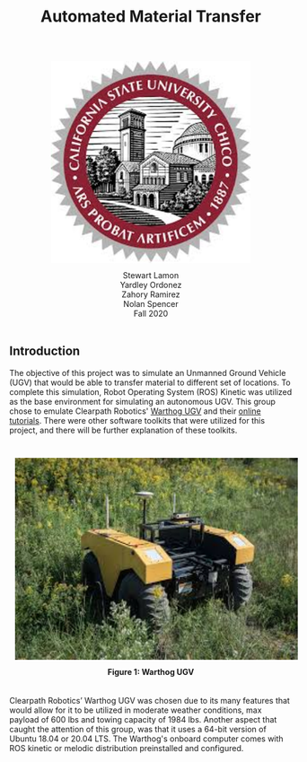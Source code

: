 <div align="center"> <h1> Automated Material Transfer </h1> 
<br/><br/>
<img src = "PR/Pictures/Chico emblem.jpg" height = "360px" style="margin:10px 10px"> <br/>
Stewart Lamon <br/> Yardley Ordonez <br/> Zahory Ramirez <br/> Nolan Spencer <br/> Fall 2020 </div> <br/>

## Introduction <br/>
The objective of this project was to simulate an Unmanned Ground Vehicle (UGV) that would be able to transfer material to different set of locations. To complete this simulation, Robot Operating System (ROS) Kinetic was utilized as the base environment for simulating an autonomous UGV. This group chose to emulate Clearpath Robotics' 
<a href="https://clearpathrobotics.com/warthog-unmanned-ground-vehicle-robot/">Warthog UGV</a> 
and their 
<a href="http://www.clearpathrobotics.com/assets/guides/melodic/warthog/">online tutorials</a>. 
There were other software toolkits that were utilized for this project, and there will be further explanation of these toolkits.
<br/><br/>
<div align="center">
<img src = "PR/Pictures/Warthog picture.jpg" height = "360px" style="margin:10px 10px"> 
<br/>
<b>Figure 1: Warthog UGV </b>  
</div>
<br/><br/>
Clearpath Robotics’ Warthog UGV was chosen due to its many features that would allow for it to be utilized in moderate weather conditions, max payload of 600 lbs and towing capacity of 1984 lbs. Another aspect that caught the attention of this group, was that it uses a 64-bit version of Ubuntu 18.04 or 20.04 LTS. The Warthog's onboard computer comes with ROS kinetic or melodic distribution preinstalled and configured.
